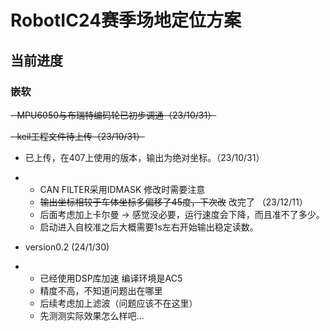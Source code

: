 # RobotIC24赛季场地定位方案
## 当前进度
### 嵌软

~~- MPU6050与布瑞特编码轮已初步调通（23/10/31）~~

~~- keil工程文件待上传（23/10/31）~~

- 已上传，在407上使用的版本，输出为绝对坐标。（23/10/31）
- - CAN FILTER采用IDMASK 修改时需要注意
  - ~~输出坐标相较于车体坐标多偏移了45度，下次改~~ 改完了 （23/12/11）
  - 后面考虑加上卡尔曼 -> 感觉没必要，运行速度会下降，而且准不了多少。
  - 启动进入自校准之后大概需要1s左右开始输出稳定读数。
 
- version0.2 (24/1/30)
- - 已经使用DSP库加速 编译环境是AC5
  - 精度不高，不知道问题出在哪里
  - 后续考虑加上滤波（问题应该不在这里）
  - 先测测实际效果怎么样吧...
    
  
